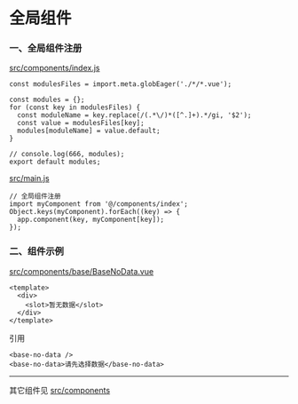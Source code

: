 # 全局组件

### 一、全局组件注册

[src/components/index.js](../src/components/index.js)

```
const modulesFiles = import.meta.globEager('./*/*.vue');

const modules = {};
for (const key in modulesFiles) {
  const moduleName = key.replace(/(.*\/)*([^.]+).*/gi, '$2');
  const value = modulesFiles[key];
  modules[moduleName] = value.default;
}

// console.log(666, modules);
export default modules;

```

[src/main.js](../src/main.js)

```
// 全局组件注册
import myComponent from '@/components/index';
Object.keys(myComponent).forEach((key) => {
  app.component(key, myComponent[key]);
});
```

### 二、组件示例

[src/components/base/BaseNoData.vue](../src/components/base/BaseNoData.vue)

```
<template>
  <div>
    <slot>暂无数据</slot>
  </div>
</template>
```

引用

```
<base-no-data />
<base-no-data>请先选择数据</base-no-data>
```

--- 

其它组件见 [src/components](../src/components)